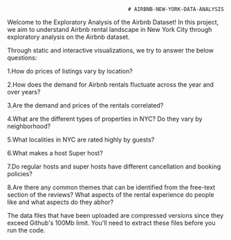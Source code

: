                                            # AIRBNB-NEW-YORK-DATA-ANALYSIS
Welcome to the Exploratory Analysis of the Airbnb Dataset! In this project, we aim to understand Airbnb rental landscape in New York City through exploratory analysis on the Airbnb dataset.

Through static and interactive visualizations, we try to answer the below questions:  

1.How do prices of listings vary by location? 

2.How does the demand for Airbnb rentals fluctuate across the year and over years? 

3.Are the demand and prices of the rentals correlated? 

4.What are the different types of properties in NYC? Do they vary by neighborhood? 

5.What localities in NYC are rated highly by guests? 

6.What makes a host Super host? 

7.Do regular hosts and super hosts have different cancellation and booking policies? 

8.Are there any common themes that can be identified from the free-text section of the reviews? What aspects of the rental experience do people like and what aspects do they abhor? 

The data files that have been uploaded are compressed versions since they exceed Github's 100Mb limit. You'll need to extract these files before you run the code.
